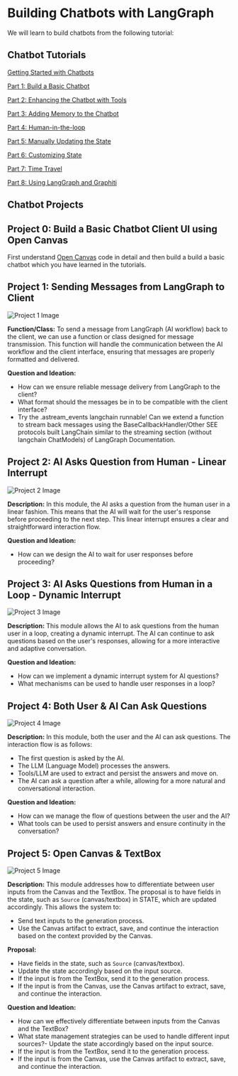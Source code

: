 # Building Chatbots with LangGraph

We will learn to build chatbots from the following tutorial:

## Chatbot Tutorials

[Getting Started with Chatbots](https://langchain-ai.github.io/langgraph/tutorials/introduction/)

[Part 1: Build a Basic Chatbot](https://langchain-ai.github.io/langgraph/tutorials/introduction/#part-1-build-a-basic-chatbot)

[Part 2: Enhancing the Chatbot with Tools](https://langchain-ai.github.io/langgraph/tutorials/introduction/#part-2-enhancing-the-chatbot-with-tools)

[Part 3: Adding Memory to the Chatbot](https://langchain-ai.github.io/langgraph/tutorials/introduction/#part-3-adding-memory-to-the-chatbot)

[Part 4: Human-in-the-loop](https://langchain-ai.github.io/langgraph/tutorials/introduction/#part-4-human-in-the-loop)

[Part 5: Manually Updating the State](https://langchain-ai.github.io/langgraph/tutorials/introduction/#part-5-manually-updating-the-state)

[Part 6: Customizing State](https://langchain-ai.github.io/langgraph/tutorials/introduction/#part-6-customizing-state)

[Part 7: Time Travel](https://langchain-ai.github.io/langgraph/tutorials/introduction/#part-7-time-travel)

[Part 8: Using LangGraph and Graphiti](https://help.getzep.com/graphiti/graphiti/lang-graph-agent)

## Chatbot Projects

## Project 0: Build a Basic Chatbot Client UI using Open Canvas

First understand [Open Canvas](https://github.com/langchain-ai/open-canvas) code in detail and then build a build a basic chatbot which you have learned in the tutorials.

## Project 1: Sending Messages from LangGraph to Client

![Project 1 Image](/static/m1-chatbot.png)

**Function/Class:**
To send a message from LangGraph (AI workflow) back to the client, we can use a function or class designed for message transmission. This function will handle the communication between the AI workflow and the client interface, ensuring that messages are properly formatted and delivered.

**Question and Ideation:**

- How can we ensure reliable message delivery from LangGraph to the client?
- What format should the messages be in to be compatible with the client interface?
- Try the .astream_events langchain runnable! Can we extend a function to stream  back messages using the BaseCallbackHandler/Other SEE protocols built LangChain similar to the streaming section (without langchain ChatModels) of LangGraph Documentation.

## Project 2: AI Asks Question from Human - Linear Interrupt

![Project 2 Image](/static/m2-chatbot.png)

**Description:**
In this module, the AI asks a question from the human user in a linear fashion. This means that the AI will wait for the user's response before proceeding to the next step. This linear interrupt ensures a clear and straightforward interaction flow.

**Question and Ideation:**

- How can we design the AI to wait for user responses before proceeding?

## Project 3: AI Asks Questions from Human in a Loop - Dynamic Interrupt

![Project 3 Image](/static/m3-chatbot.png)

**Description:**
This module allows the AI to ask questions from the human user in a loop, creating a dynamic interrupt. The AI can continue to ask questions based on the user's responses, allowing for a more interactive and adaptive conversation.

**Question and Ideation:**

- How can we implement a dynamic interrupt system for AI questions?
- What mechanisms can be used to handle user responses in a loop?

## Project 4: Both User & AI Can Ask Questions

![Project 4 Image](/static/m4-chatbot.png)

**Description:**
In this module, both the user and the AI can ask questions. The interaction flow is as follows:

- The first question is asked by the AI.
- The LLM (Language Model) processes the answers.
- Tools/LLM are used to extract and persist the answers and move on.
- The AI can ask a question after a while, allowing for a more natural and conversational interaction.

**Question and Ideation:**

- How can we manage the flow of questions between the user and the AI?
- What tools can be used to persist answers and ensure continuity in the conversation?

## Project 5: Open Canvas & TextBox

![Project 5 Image](/static/m5-chatbot-canvas.png)

**Description:**
This module addresses how to differentiate between user inputs from the Canvas and the TextBox. The proposal is to have fields in the state, such as `Source` (canvas/textbox) in STATE, which are updated accordingly. This allows the system to:

- Send text inputs to the generation process.
- Use the Canvas artifact to extract, save, and continue the interaction based on the context provided by the Canvas.

**Proposal:**

- Have fields in the state, such as `Source` (canvas/textbox).
- Update the state accordingly based on the input source.
- If the input is from the TextBox, send it to the generation process.
- If the input is from the Canvas, use the Canvas artifact to extract, save, and continue the interaction.

**Question and Ideation:**

- How can we effectively differentiate between inputs from the Canvas and the TextBox?
- What state management strategies can be used to handle different input sources?- Update the state accordingly based on the input source.
- If the input is from the TextBox, send it to the generation process.
- If the input is from the Canvas, use the Canvas artifact to extract, save, and continue the interaction.